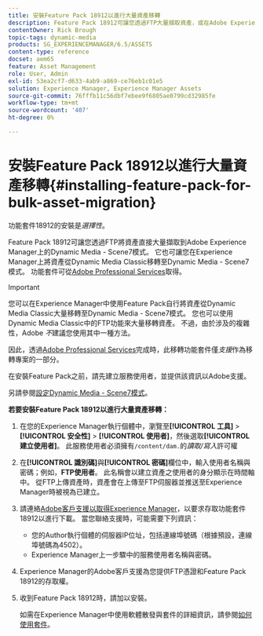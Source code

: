 ```yaml
---
title: 安裝Feature Pack 18912以進行大量資產移轉
description: Feature Pack 18912可讓您透過FTP大量擷取資產，或在Adobe Experience Manager上將資產從Dynamic Media Classic移轉至Dynamic Media。 Adobe支援提供此選用的Feature Pack。
contentOwner: Rick Brough
topic-tags: dynamic-media
products: SG_EXPERIENCEMANAGER/6.5/ASSETS
content-type: reference
docset: aem65
feature: Asset Management
role: User, Admin
exl-id: 53ea2cf7-d633-4ab9-a869-ce76eb1c01e5
solution: Experience Manager, Experience Manager Assets
source-git-commit: 76fffb11c56dbf7ebee9f6805ae0799cd32985fe
workflow-type: tm+mt
source-wordcount: '407'
ht-degree: 0%

---
```


# 安裝Feature Pack 18912以進行大量資產移轉{#installing-feature-pack-for-bulk-asset-migration}

功能套件18912的安裝是&#x200B;*選擇性*。

Feature Pack 18912可讓您透過FTP將資產直接大量擷取到Adobe Experience Manager上的Dynamic Media - Scene7模式。 它也可讓您在Experience Manager上將資產從Dynamic Media Classic移轉至Dynamic Media - Scene7模式。 功能套件可從[Adobe Professional Services](https://business.adobe.com/tw/customers/consulting-services/main.html)取得。

>[!IMPORTANT]
>
>您可以在Experience Manager中使用Feature Pack自行將資產從Dynamic Media Classic大量移轉至Dynamic Media - Scene7模式。 您也可以使用Dynamic Media Classic中的FTP功能來大量移轉資產。 不過，由於涉及的複雜性，Adobe *不*&#x200B;建議您使用其中一種方法。
>
>因此，透過[Adobe Professional Services](https://business.adobe.com/tw/customers/consulting-services/main.html)完成時，此移轉功能套件僅&#x200B;*支援*&#x200B;作為移轉專案的一部分。

在安裝Feature Pack之前，請先建立服務使用者，並提供該資訊以Adobe支援。

另請參閱[設定Dynamic Media - Scene7模式](/help/assets/config-dms7.md)。

**若要安裝Feature Pack 18912以進行大量資產移轉：**

1. 在您的Experience Manager執行個體中，瀏覽至&#x200B;**[!UICONTROL 工具]** > **[!UICONTROL 安全性]** > **[!UICONTROL 使用者]**，然後選取&#x200B;**[!UICONTROL 建立使用者]**。 此服務使用者必須擁有`/content/dam.`的&#x200B;*讀取/寫入*&#x200B;許可權
1. 在&#x200B;**[!UICONTROL 識別碼]**&#x200B;與&#x200B;**[!UICONTROL 密碼]**&#x200B;欄位中，輸入使用者名稱與密碼；例如，**FTP使用者**。 此名稱會以建立資產之使用者的身分顯示在時間軸中。 從FTP上傳資產時，資產會在上傳至FTP伺服器並推送至Experience Manager時被視為已建立。
1. 請連絡[Adobe客戶支援以取得Experience Manager](https://experienceleague.adobe.com/zh-hant?support-solution=General#support)，以要求存取功能套件18912以進行下載。 當您聯絡支援時，可能需要下列資訊：

   * 您的Author執行個體的伺服器IP位址，包括連線埠號碼（根據預設，連線埠號碼為4502）。
   * Experience Manager上一步驟中的服務使用者名稱與密碼。

1. Experience Manager的Adobe客戶支援為您提供FTP憑證和Feature Pack 18912的存取權。
1. 收到Feature Pack 18912時，請加以安裝。

   如需在Experience Manager中使用軟體散發與套件的詳細資訊，請參閱[如何使用套件](/help/sites-administering/package-manager.md)。
